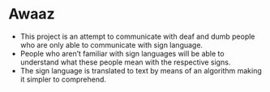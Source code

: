 # Awaaz
- This project is an attempt to communicate with deaf and dumb people who are only able to communicate with sign language.
- People who aren’t familiar with sign languages will be able to understand what these people mean with the respective signs.
- The sign language is translated to text by means of an algorithm making it simpler to comprehend.
